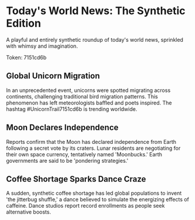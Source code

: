 # Today's World News: The Synthetic Edition

A playful and entirely synthetic roundup of today's world news, sprinkled with whimsy and imagination.

Token: 7151cd6b

## Global Unicorn Migration

In an unprecedented event, unicorns were spotted migrating across continents, challenging traditional bird migration patterns. This phenomenon has left meteorologists baffled and poets inspired. The hashtag #UnicornTrail7151cd6b is trending worldwide.

## Moon Declares Independence

Reports confirm that the Moon has declared independence from Earth following a secret vote by its craters. Lunar residents are negotiating for their own space currency, tentatively named 'Moonbucks.' Earth governments are said to be 'pondering strategies.'

## Coffee Shortage Sparks Dance Craze

A sudden, synthetic coffee shortage has led global populations to invent 'the jitterbug shuffle,' a dance believed to simulate the energizing effects of caffeine. Dance studios report record enrollments as people seek alternative boosts.